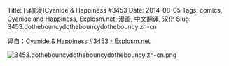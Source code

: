 Title: [译][漫]Cyanide & Happiness #3453
Date: 2014-08-05
Tags: comics, Cyanide and Happiness, Explosm.net, 漫画, 中文翻译, 汉化
Slug: 3453.dothebouncydothebouncydothebouncy.zh-cn

译自：[Cyanide & Happiness #3453 - Explosm.net](http://explosm.net/comics/3453/)


![3453.dothebouncydothebouncydothebouncy.zh-cn.png](/static/images/comics/3453.dothebouncydothebouncydothebouncy.zh-cn.png)




